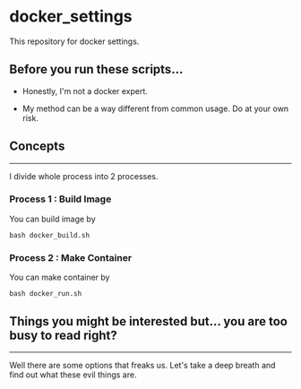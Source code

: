 # docker_settings

This repository for docker settings.

## Before you run these scripts...

- Honestly, I'm not a docker expert.

- My method can be a way different from common usage. Do at your own risk.

## Concepts
---
I divide whole process into 2 processes.


### Process 1 : Build Image
    
You can build image by 

```
bash docker_build.sh
```

### Process 2 : Make Container

You can make container by

```
bash docker_run.sh
```


## Things you might be interested but... you are too busy to read right?
---

Well there are some options that freaks us. Let's take a deep breath and find out what these evil things are.



